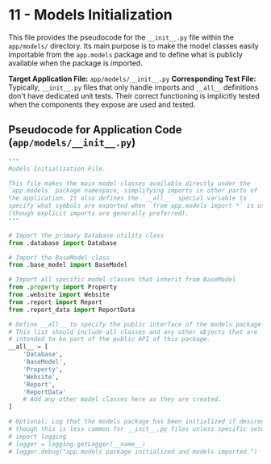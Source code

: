 # 11 - Models Initialization

This file provides the pseudocode for the `__init__.py` file within the `app/models/` directory. Its main purpose is to make the model classes easily importable from the `app.models` package and to define what is publicly available when the package is imported.

**Target Application File:** `app/models/__init__.py`
**Corresponding Test File:** Typically, `__init__.py` files that only handle imports and `__all__` definitions don't have dedicated unit tests. Their correct functioning is implicitly tested when the components they expose are used and tested.

## Pseudocode for Application Code (`app/models/__init__.py`)

```python
"""
Models Initialization File.

This file makes the main model classes available directly under the
`app.models` package namespace, simplifying imports in other parts of
the application. It also defines the `__all__` special variable to
specify what symbols are exported when `from app.models import *` is used
(though explicit imports are generally preferred).
"""

# Import the primary Database utility class
from .database import Database

# Import the BaseModel class
from .base_model import BaseModel

# Import all specific model classes that inherit from BaseModel
from .property import Property
from .website import Website
from .report import Report
from .report_data import ReportData

# Define __all__ to specify the public interface of the models package.
# This list should include all classes and any other objects that are
# intended to be part of the public API of this package.
__all__ = [
    'Database',
    'BaseModel',
    'Property',
    'Website',
    'Report',
    'ReportData'
    # Add any other model classes here as they are created.
]

# Optional: Log that the models package has been initialized if desired,
# though this is less common for __init__.py files unless specific setup occurs.
# import logging
# logger = logging.getLogger(__name__)
# logger.debug("app.models package initialized and models imported.")
```
